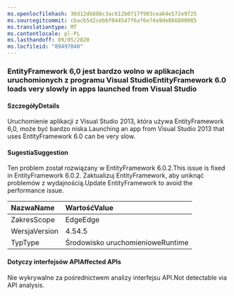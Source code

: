 ```yaml
---
ms.openlocfilehash: 30d12db888c3ac612b0717f903cea64e572e9725
ms.sourcegitcommit: cbacb5d2cebbf044547f6af6e74a9de866800985
ms.translationtype: MT
ms.contentlocale: pl-PL
ms.lasthandoff: 09/05/2020
ms.locfileid: "89497040"
---
```

### <a name="entityframework-60-loads-very-slowly-in-apps-launched-from-visual-studio"></a><span data-ttu-id="2f393-101">EntityFramework 6,0 jest bardzo wolno w aplikacjach uruchomionych z programu Visual Studio</span><span class="sxs-lookup"><span data-stu-id="2f393-101">EntityFramework 6.0 loads very slowly in apps launched from Visual Studio</span></span>

#### <a name="details"></a><span data-ttu-id="2f393-102">Szczegóły</span><span class="sxs-lookup"><span data-stu-id="2f393-102">Details</span></span>

<span data-ttu-id="2f393-103">Uruchomienie aplikacji z Visual Studio 2013, która używa EntityFramework 6,0, może być bardzo niska.</span><span class="sxs-lookup"><span data-stu-id="2f393-103">Launching an app from Visual Studio 2013 that uses EntityFramework 6.0 can be very slow.</span></span>

#### <a name="suggestion"></a><span data-ttu-id="2f393-104">Sugestia</span><span class="sxs-lookup"><span data-stu-id="2f393-104">Suggestion</span></span>

<span data-ttu-id="2f393-105">Ten problem został rozwiązany w EntityFramework 6.0.2.</span><span class="sxs-lookup"><span data-stu-id="2f393-105">This issue is fixed in EntityFramework 6.0.2.</span></span> <span data-ttu-id="2f393-106">Zaktualizuj EntityFramework, aby uniknąć problemów z wydajnością.</span><span class="sxs-lookup"><span data-stu-id="2f393-106">Update EntityFramework to avoid the performance issue.</span></span>

| <span data-ttu-id="2f393-107">Nazwa</span><span class="sxs-lookup"><span data-stu-id="2f393-107">Name</span></span>    | <span data-ttu-id="2f393-108">Wartość</span><span class="sxs-lookup"><span data-stu-id="2f393-108">Value</span></span>       |
|:--------|:------------|
| <span data-ttu-id="2f393-109">Zakres</span><span class="sxs-lookup"><span data-stu-id="2f393-109">Scope</span></span>   |<span data-ttu-id="2f393-110">Edge</span><span class="sxs-lookup"><span data-stu-id="2f393-110">Edge</span></span>|
|<span data-ttu-id="2f393-111">Wersja</span><span class="sxs-lookup"><span data-stu-id="2f393-111">Version</span></span>|<span data-ttu-id="2f393-112">4.5</span><span class="sxs-lookup"><span data-stu-id="2f393-112">4.5</span></span>|
|<span data-ttu-id="2f393-113">Typ</span><span class="sxs-lookup"><span data-stu-id="2f393-113">Type</span></span>|<span data-ttu-id="2f393-114">Środowisko uruchomieniowe</span><span class="sxs-lookup"><span data-stu-id="2f393-114">Runtime</span></span>|

#### <a name="affected-apis"></a><span data-ttu-id="2f393-115">Dotyczy interfejsów API</span><span class="sxs-lookup"><span data-stu-id="2f393-115">Affected APIs</span></span>

<span data-ttu-id="2f393-116">Nie wykrywalne za pośrednictwem analizy interfejsu API.</span><span class="sxs-lookup"><span data-stu-id="2f393-116">Not detectable via API analysis.</span></span>

<!--

#### Affected APIs

Not detectable via API analysis.

-->

